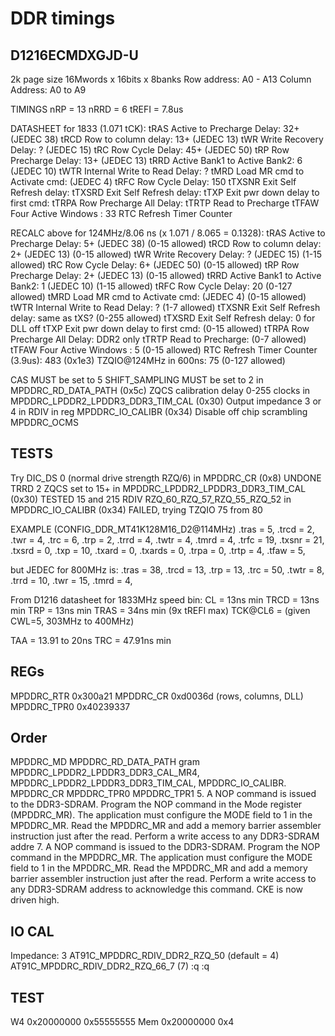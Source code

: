 # DDR timings


## D1216ECMDXGJD-U
2k page size
16Mwords x 16bits x 8banks
Row address: A0 - A13
Column Address: A0 to A9

TIMINGS
nRP = 13
nRRD = 6
tREFI = 7.8us

DATASHEET for 1833 (1.071 tCK):
tRAS Active to Precharge Delay: 32+ (JEDEC 38)
tRCD Row to column delay: 13+  (JEDEC 13)
tWR Write Recovery Delay: ? (JEDEC 15)
tRC Row Cycle Delay: 45+ (JEDEC 50)
tRP Row Precharge Delay: 13+ (JEDEC 13)
tRRD Active Bank1 to Active Bank2: 6 (JEDEC 10)
tWTR Internal Write to Read Delay: ?
tMRD Load MR cmd to Activate cmd:  (JEDEC 4)
tRFC Row Cycle Delay: 150
tTXSNR Exit Self Refresh delay: 
tTXSRD Exit Self Refresh delay: 
tTXP Exit pwr down delay to first cmd: 
tTRPA Row Precharge All Delay:
tTRTP Read to Precharge
tTFAW Four Active Windows : 33
RTC Refresh Timer Counter

RECALC above for 124MHz/8.06 ns (x 1.071 / 8.065 = 0.1328):
tRAS Active to Precharge Delay: 5+ (JEDEC 38) (0-15 allowed)
tRCD Row to column delay: 2+  (JEDEC 13) (0-15 allowed)
tWR Write Recovery Delay: ? (JEDEC 15) (1-15 allowed)
tRC Row Cycle Delay: 6+ (JEDEC 50) (0-15 allowed)
tRP Row Precharge Delay: 2+ (JEDEC 13) (0-15 allowed)
tRRD Active Bank1 to Active Bank2: 1 (JEDEC 10) (1-15 allowed)
tRFC Row Cycle Delay: 20 (0-127 allowed)
tMRD Load MR cmd to Activate cmd:  (JEDEC 4) (0-15 allowed)
tWTR Internal Write to Read Delay: ? (1-7 allowed)
tTXSNR Exit Self Refresh delay: same as tXS? (0-255 allowed)
tTXSRD Exit Self Refresh delay: 0 for DLL off
tTXP Exit pwr down delay to first cmd: (0-15 allowed)
tTRPA Row Precharge All Delay: DDR2 only
tTRTP Read to Precharge: (0-7 allowed)
tTFAW Four Active Windows : 5 (0-15 allowed)
RTC Refresh Timer Counter (3.9us): 483 (0x1e3)
TZQIO@124MHz in 600ns: 75 (0-127 allowed)

CAS MUST be set to 5
SHIFT_SAMPLING MUST be set to 2 in MPDDRC_RD_DATA_PATH (0x5c)
ZQCS calibration delay 0-255 clocks in MPDDRC_LPDDR2_LPDDR3_DDR3_TIM_CAL (0x30)
Output impedance 3 or 4 in RDIV in reg MPDDRC_IO_CALIBR (0x34)
Disable off chip scrambling MPDDRC_OCMS

## TESTS
Try DIC_DS 0 (normal drive strength RZQ/6) in MPDDRC_CR (0x8) UNDONE
TRRD 2
ZQCS set to 15+ in MPDDRC_LPDDR2_LPDDR3_DDR3_TIM_CAL (0x30) TESTED 15 and 215
RDIV RZQ_60_RZQ_57_RZQ_55_RZQ_52 in MPDDRC_IO_CALIBR (0x34) FAILED, trying 
TZQIO 75 from 80



EXAMPLE (CONFIG_DDR_MT41K128M16_D2@114MHz)
		.tras = 5,
        .trcd = 2,
        .twr = 4,
        .trc = 6,
        .trp = 2,
        .trrd = 4,
        .twtr = 4,
        .tmrd = 4,
        .trfc = 19,
        .txsnr = 21,
        .txsrd = 0,
        .txp = 10,
        .txard = 0,
        .txards = 0,
        .trpa = 0,
        .trtp = 4,
        .tfaw = 5,

but JEDEC for 800MHz is:
        .tras = 38,
        .trcd = 13,
        .trp = 13,
        .trc = 50,
        .twtr = 8,
        .trrd = 10,
        .twr = 15,
        .tmrd = 4,


From D1216 datasheet for 1833MHz speed bin:
CL = 13ns min
TRCD = 13ns min
TRP = 13ns min
TRAS = 34ns min (9x tREFI max)
TCK@CL6 = (given CWL=5, 303MHz to 400MHz)

TAA = 13.91 to 20ns 
TRC = 47.91ns min






## REGs

MPDDRC_RTR 0x300a21
MPDDRC_CR  0xd0036d  (rows, columns, DLL)
MPDDRC_TPR0 0x40239337


## Order
MPDDRC_MD
MPDDRC_RD_DATA_PATH
gram MPDDRC_LPDDR2_LPDDR3_DDR3_CAL_MR4, MPDDRC_LPDDR2_LPDDR3_DDR3_TIM_CAL,
MPDDRC_IO_CALIBR.
MPDDRC_CR
MPDDRC_TPR0
MPDDRC_TPR1
5. A NOP command is issued to the DDR3-SDRAM. Program the NOP command in the Mode register
(MPDDRC_MR). The application must configure the MODE field to 1 in the MPDDRC_MR. Read the
MPDDRC_MR and add a memory barrier assembler instruction just after the read. Perform a write access
to any DDR3-SDRAM addre
7. A NOP command is issued to the DDR3-SDRAM. Program the NOP command in the MPDDRC_MR. The
application must configure the MODE field to 1 in the MPDDRC_MR. Read the MPDDRC_MR and add
a memory barrier assembler instruction just after the read. Perform a write access to any DDR3-SDRAM
address to acknowledge this command. CKE is now driven high.






## IO CAL
Impedance:
3
AT91C_MPDDRC_RDIV_DDR2_RZQ_50 (default = 4)
AT91C_MPDDRC_RDIV_DDR2_RZQ_66_7 (7)
:q
:q


## TEST
W4 0x20000000 0x55555555
Mem 0x20000000 0x4

